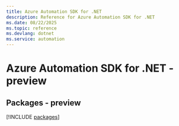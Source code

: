 ```yaml
---
title: Azure Automation SDK for .NET
description: Reference for Azure Automation SDK for .NET
ms.date: 08/22/2025
ms.topic: reference
ms.devlang: dotnet
ms.service: automation
---
```

# Azure Automation SDK for .NET - preview
## Packages - preview
[!INCLUDE [packages](automation-index.md)]